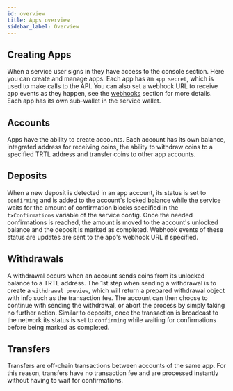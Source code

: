 ```yaml
---
id: overview
title: Apps overview
sidebar_label: Overview
---
```


## Creating Apps

When a service user signs in they have access to the console section. Here you can create and manage apps. Each app has an `app secret`, which is used to make calls to the API. You can also set a webhook URL to receive app events as they happen, see the [webhooks](apps/webhooks.md) section for more details. Each app has its own sub-wallet in the service wallet.

## Accounts

Apps have the ability to create accounts. Each account has its own balance, integrated address for receiving coins, the ability to withdraw coins to a specified TRTL address and transfer coins to other app accounts.

## Deposits

When a new deposit is detected in an app account, its status is set to `confirming` and is added to the account's locked balance while the service waits for the amount of confirmation blocks specified in the `txConfirmations` variable of the service config. Once the needed confirmations is reached, the amount is moved to the account's unlocked balance and the deposit is marked as completed. Webhook events of these status are updates are sent to the app's webhook URL if specified.

## Withdrawals

A withdrawal occurs when an account sends coins from its unlocked balance to a TRTL address. The 1st step when sending a withdrawal is to create a `withdrawal preview`, which will return a prepared withdrawal object with info such as the transaction fee. The account can then choose to continue with sending the withdrawal, or abort the process by simply taking no further action. Similar to deposits, once the transaction is broadcast to the network its status is set to `confirming` while waiting for confirmations before being marked as completed.

## Transfers

Transfers are off-chain transactions between accounts of the same app. For this reason, transfers have no transaction fee and are processed instantly without having to wait for confirmations.
